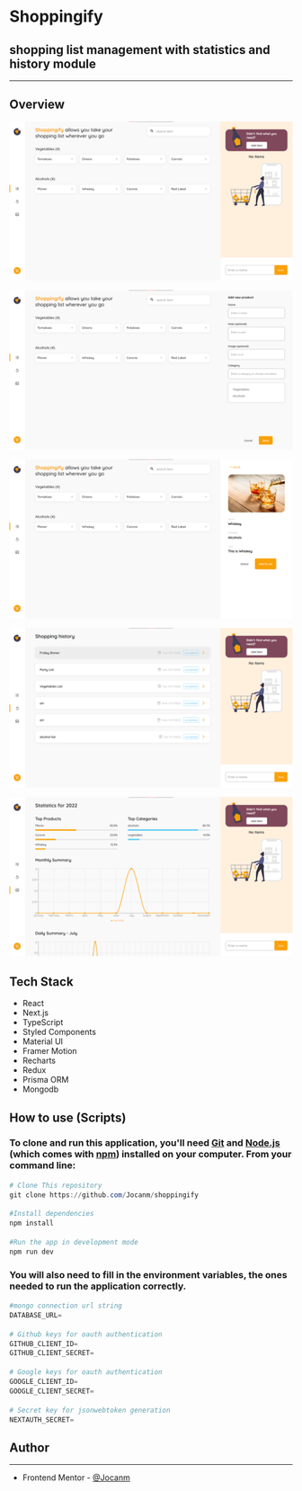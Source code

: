 # Shoppingify

## shopping list management with statistics and history module

---

## Overview

![Untitled](public/screenshots/Untitled.png)

![Untitled](public/screenshots/Untitled%201.png)

![Untitled](public/screenshots/Untitled%202.png)

![Untitled](public/screenshots/Untitled%203.png)

![Untitled](public/screenshots/Untitled%204.png)

## Tech Stack

- React
- Next.js
- TypeScript
- Styled Components
- Material UI
- Framer Motion
- Recharts
- Redux
- Prisma ORM
- Mongodb

## How to use (Scripts)

### To clone and run this application, you'll need [Git](https://git-scm.com/) and [Node.js](https://nodejs.org/en/download/) (which comes with [npm](http://npmjs.com/)) installed on your computer. From your command line:

```powershell
# Clone This repository
git clone https://github.com/Jocanm/shoppingify

#Install dependencies
npm install 

#Run the app in development mode
npm run dev
```

### You will also need to fill in the environment variables, the ones needed to run the application correctly.

```powershell
#mongo connection url string
DATABASE_URL= 

# Github keys for oauth authentication
GITHUB_CLIENT_ID=
GITHUB_CLIENT_SECRET=

# Google keys for oauth authentication
GOOGLE_CLIENT_ID=
GOOGLE_CLIENT_SECRET=

# Secret key for jsonwebtoken generation
NEXTAUTH_SECRET=
```

## Author

---

- Frontend Mentor - [@Jocanm](https://devchallenges.io/portfolio/Jocanm)